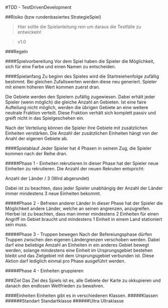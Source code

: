 #TDD - TestDrivenDevelopment

##Risiko (bzw rundenbasiertes StrategieSpiel)

>Hier sollte die Spielanleitung rein um daraus die Testfälle zu entwickeln!

>v1.0

###Regeln

####Spielvorbereitung
Vor dem Spiel haben die Spieler die Möglichkeit, sich für eine Farbe und einen Namen zu entscheiden.

####Spielanfang
Zu beginn des Spieles wird die Startreiehenfolge zufällig bestimmt. Bei gleichen Zufallswerten werden diese neu generiert. Spieler mit einem höheren Wert kommen zuerst dran.  

Die Gebiete werden den Spielern zufällig zugewiesen. Dabei erhält jeder Spieler (wenn möglich) die gleiche Anzahl an Gebieten. Ist eine faire Aufteilung nicht möglich, werden die übrigen Gebiete an eine weitere neutrale Fraktion verteilt. Diese Fraktion verhält sich komplett passiv und greift nicht in das Spielgeschehen ein.

Nach der Verteilung können die Spieler ihre Gebiete mit zusätzlichen Einheiten verstärken. Die Anzahl der zusätzlichen Einheiten hängt von der Anahl der eigenen Gebiete ab.

####Spielablauf
Jeder Spieler hat 4 Phasen in seinem Zug, die Spieler kommen nach der Reihe dran.

#####Phase 1 - Einheiten rekrutieren
In dieser Phase hat der Spieler neue Einheiten zu rekrutieren. Die Anzahl der neuen Rekruten entspricht:

Anzahl der Länder / 3 (Wird abgerundet)

Dabei ist zu beachten, dass jeder Spieler unabhängig der Anzahl der Länder immer mindestens 3 neue Einheiten bekommt.

#####Phase 2 - Befreien anderer Länder
In dieser Phase hat der Spieler die Möglichkeit andere Länder, welche an seinen angrenzen, anzugreifen. Hierbei ist zu beachten, dass man immer mindestens 2 Einheiten für einen Angriff im Gebiet braucht und mindestens 1 Einheit in einem Land stationiert sein muss.

#####Phase 3 - Truppen bewegen
Nach der Befereiungsphase dürfen Truppen zwischen den eigenen Ländergrenzen verschoben werden. Dabei darf eine beliebige Amzahl an Einheiten in ein anderes Gebiet bewegt werden, solange mindestens eine Einheit im Ursprungsgebiet bestehen bleibt und das Zielgebiet mit dem Ursprungsgebiet verbunden ist. Diese Aktion darf lediglich einmal pro Phase ausgeführt werden.

#####Phase 4 - Einheiten gruppieren

###Ziel
Das Ziel des Spiels ist es, alle Gebiete der Karte zu okkupieren und danach den endlosen Weltfrieden zu bewahren.

####Einheiten
Einheiten gibt es in verschiedenen Klassen.
#####Klassen
######Standart
Standartklasse
######Ultra
Ultraklasse

